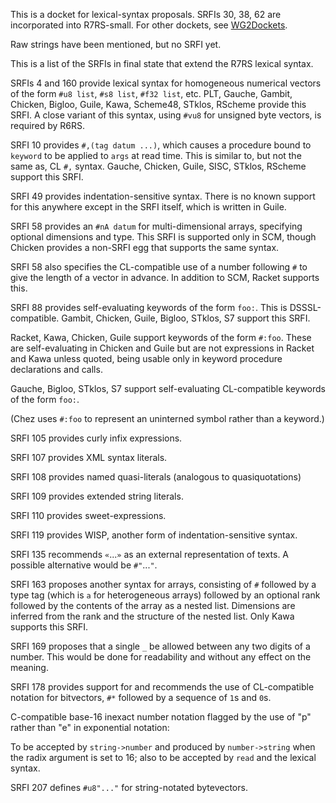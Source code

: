 This is a docket for lexical-syntax proposals.
SRFIs 30, 38, 62 are incorporated into R7RS-small.
For other dockets, see [WG2Dockets](WG2Dockets.md).

Raw strings have been mentioned, but no SRFI yet.

This is a list of the SRFIs in final state that extend the R7RS lexical syntax.

SRFIs 4 and 160 provide lexical syntax for homogeneous numerical vectors
of the form `#u8 list`, `#s8 list`, `#f32 list`, etc. 
PLT, Gauche, Gambit, Chicken, Bigloo, Guile, Kawa, Scheme48, STklos, RScheme provide this SRFI.
A close variant of this syntax, using `#vu8` for unsigned byte vectors, is required by R6RS.

SRFI 10 provides `#,(tag datum ...)`, which causes a procedure bound to `keyword` to be applied
to `args` at read time.  This is similar to, but not the same as, CL `#,` syntax.
Gauche, Chicken, Guile, SISC, STklos, RScheme support this SRFI.

SRFI 49 provides indentation-sensitive syntax.
There is no known support for this anywhere except in the SRFI itself,
which is written in Guile.

SRFI 58 provides an `#nA datum` for multi-dimensional arrays,
specifying optional dimensions and type.
This SRFI is supported only in SCM,
though Chicken provides a non-SRFI egg that supports the same syntax.

SRFI 58 also specifies the CL-compatible use of a number following `#` to give
the length of a vector in advance.  In addition to SCM, Racket supports this.

SRFI 88 provides self-evaluating keywords of the form `foo:`.
This is DSSSL-compatible.
Gambit, Chicken, Guile, Bigloo, STklos, S7 support this SRFI.

Racket, Kawa, Chicken, Guile support keywords of the form `#:foo`.
These are self-evaluating in Chicken and Guile but are not expressions in Racket and Kawa
unless quoted, being usable only in keyword procedure declarations and calls.

Gauche, Bigloo, STklos, S7
support self-evaluating CL-compatible keywords of the form `foo:`.

(Chez uses `#:foo` to represent an uninterned symbol rather than a keyword.)

SRFI 105 provides curly infix expressions.

SRFI 107 provides XML syntax literals.

SRFI 108 provides named quasi-literals (analogous to quasiquotations)

SRFI 109 provides extended string literals.

SRFI 110 provides sweet-expressions.

SRFI 119 provides WISP, another form of indentation-sensitive syntax.

SRFI 135 recommends `«`...`»` as an external representation of texts.
A possible alternative would be `#"`...`"`.

SRFI 163 proposes another syntax for arrays, consisting of `#` followed
by a type tag (which is `a` for heterogeneous arrays) followed by an optional rank
followed by the contents of the array as a nested list.
Dimensions are inferred from the rank and the structure of the nested list.
Only Kawa supports this SRFI.

SRFI 169 proposes that a single `_` be allowed between any two digits of a number.
This would be done for readability and without any effect on the meaning.

SRFI 178 provides support for and recommends the use of CL-compatible
notation for bitvectors, `#*` followed by a sequence of `1`s and `0`s.

C-compatible base-16 inexact number notation
flagged by the use of "p" rather than "e" in exponential notation:

To be accepted by `string->number` and produced by `number->string`
when the radix argument is set  to 16; also to be accepted by `read` and the lexical syntax.

SRFI 207 defines `#u8"..."` for string-notated bytevectors.
